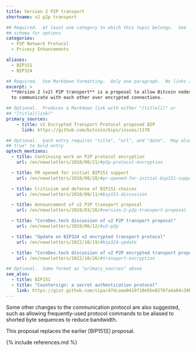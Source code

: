```yaml
---
title: Version 2 P2P transport
shortname: v2 p2p transport

## Required.  At least one category to which this topic belongs.  See
## schema for options
categories:
  - P2P Network Protocol
  - Privacy Enhancements

aliases:
  - BIP151
  - BIP324

## Required.  Use Markdown formatting.  Only one paragraph.  No links allowed.
excerpt: >
  **Version 2 (v2) P2P transport** is a proposal to allow Bitcoin nodes
  to communicate with each other over encrypted connections.

## Optional.  Produces a Markdown link with either "[title][]" or
## "[title](link)"
primary_sources:
    - title: v2 Encrypted Transport Protocol proposed BIP
      link: https://github.com/bitcoin/bips/issues/1378

## Optional.  Each entry requires "title", "url", and "date".  May also use "feature:
## true" to bold entry
optech_mentions:
  - title: Continuing work on P2P protocol encryption
    url: /en/newsletters/2018/08/21/#p2p-protocol-encryption

  - title: PR opened for initial BIP151 support
    url: /en/newsletters/2018/08/28/#pr-opened-for-initial-bip151-support

  - title: Criticism and defense of BIP151 choices
    url: /en/newsletters/2018/09/11/#bip151-discussion

  - title: Announcement of v2 P2P transport proposal
    url: /en/newsletters/2019/03/26/#version-2-p2p-transport-proposal

  - title: "CoreDev.tech discussion of v2 P2P transport proposal"
    url: /en/newsletters/2019/06/12/#v2-p2p

  - title: "Update on BIP324 v2 encrypted transport protocol"
    url: /en/newsletters/2022/10/19/#bip324-update

  - title: "CoreDev.tech discussion of v2 P2P encrypted transport proposal"
    url: /en/newsletters/2022/10/26/#transport-encryption

## Optional.  Same format as "primary_sources" above
see_also:
  - title: BIP151
  - title: "Countersign: a secret authentication protocol"
    link: https://gist.github.com/sipa/d7dcaae0419f10e5be0270fada84c20b
---
```

Some other changes to the communication protocol are also suggested,
such as allowing frequently-used protocol commands to be aliased to
shorted byte sequences to reduce bandwidth.

This proposal replaces the earlier [BIP151][] proposal.

{% include references.md %}
